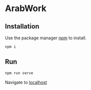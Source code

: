 # ArabWork

## Installation
Use the package manager [npm](https://docs.npmjs.com/) to install.

```cmd
npm i
```

## Run

```cmd
npm run serve
```
Navigate to [localhost](http://localhost:8080/)

